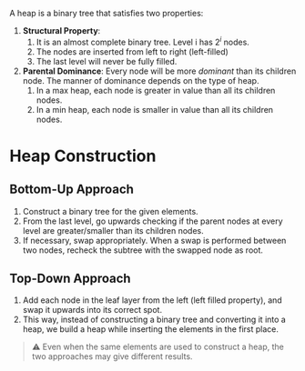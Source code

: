 A heap is a binary tree that satisfies two properties:
1. **Structural Property**:
    1. It is an almost complete binary tree. Level i has $2^i$ nodes.
    2. The nodes are inserted from left to right (left-filled)
    3. The last level will never be fully filled.
2. **Parental Dominance**: Every node will be more _dominant_ than its children node. The manner of dominance depends on the type of heap.
    1. In a max heap, each node is greater in value than all its children nodes.
    2. In a min heap, each node is smaller in value than all its children nodes.

# Heap Construction
## Bottom-Up Approach
1. Construct a binary tree for the given elements.
2. From the last level, go upwards checking if the parent nodes at every level are greater/smaller than its children nodes.
3. If necessary, swap appropriately. When a swap is performed between two nodes, recheck the subtree with the swapped node as root.
## Top-Down Approach
1. Add each node in the leaf layer from the left (left filled property), and swap it upwards into its correct spot.
2. This way, instead of constructing a binary tree and converting it into a heap, we build a heap while inserting the elements in the first place.

> :warning: Even when the same elements are used to construct a heap, the two approaches may give different results.
   
